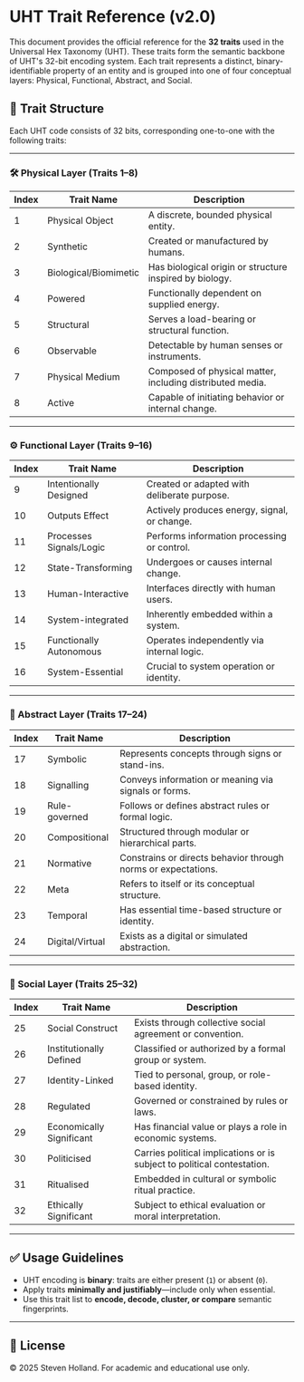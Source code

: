 # UHT Trait Reference (v2.0)

This document provides the official reference for the **32 traits** used in the Universal Hex Taxonomy (UHT). These traits form the semantic backbone of UHT's 32-bit encoding system. Each trait represents a distinct, binary-identifiable property of an entity and is grouped into one of four conceptual layers: Physical, Functional, Abstract, and Social.

## 🔄 Trait Structure

Each UHT code consists of 32 bits, corresponding one-to-one with the following traits:

---

### 🛠️ Physical Layer (Traits 1–8)

| Index | Trait Name         | Description                                                                 |
|-------|--------------------|-----------------------------------------------------------------------------|
| 1     | Physical Object     | A discrete, bounded physical entity.                                       |
| 2     | Synthetic           | Created or manufactured by humans.                                         |
| 3     | Biological/Biomimetic | Has biological origin or structure inspired by biology.                    |
| 4     | Powered             | Functionally dependent on supplied energy.                                 |
| 5     | Structural          | Serves a load-bearing or structural function.                               |
| 6     | Observable          | Detectable by human senses or instruments.                                 |
| 7     | Physical Medium     | Composed of physical matter, including distributed media.                  |
| 8     | Active              | Capable of initiating behavior or internal change.                          |

---

### ⚙️ Functional Layer (Traits 9–16)

| Index | Trait Name             | Description                                                              |
|-------|------------------------|--------------------------------------------------------------------------|
| 9     | Intentionally Designed | Created or adapted with deliberate purpose.                              |
| 10    | Outputs Effect         | Actively produces energy, signal, or change.                             |
| 11    | Processes Signals/Logic | Performs information processing or control.                             |
| 12    | State-Transforming     | Undergoes or causes internal change.                                     |
| 13    | Human-Interactive      | Interfaces directly with human users.                                    |
| 14    | System-integrated      | Inherently embedded within a system.                                     |
| 15    | Functionally Autonomous | Operates independently via internal logic.                              |
| 16    | System-Essential       | Crucial to system operation or identity.                                 |

---

### 🧠 Abstract Layer (Traits 17–24)

| Index | Trait Name       | Description                                                                    |
|-------|------------------|--------------------------------------------------------------------------------|
| 17    | Symbolic          | Represents concepts through signs or stand-ins.                               |
| 18    | Signalling        | Conveys information or meaning via signals or forms.                          |
| 19    | Rule-governed     | Follows or defines abstract rules or formal logic.                            |
| 20    | Compositional     | Structured through modular or hierarchical parts.                             |
| 21    | Normative         | Constrains or directs behavior through norms or expectations.                 |
| 22    | Meta              | Refers to itself or its conceptual structure.                                 |
| 23    | Temporal          | Has essential time-based structure or identity.                               |
| 24    | Digital/Virtual   | Exists as a digital or simulated abstraction.                                 |

---

### 👥 Social Layer (Traits 25–32)

| Index | Trait Name             | Description                                                                  |
|-------|------------------------|------------------------------------------------------------------------------|
| 25    | Social Construct       | Exists through collective social agreement or convention.                    |
| 26    | Institutionally Defined| Classified or authorized by a formal group or system.                        |
| 27    | Identity-Linked        | Tied to personal, group, or role-based identity.                             |
| 28    | Regulated              | Governed or constrained by rules or laws.                                    |
| 29    | Economically Significant | Has financial value or plays a role in economic systems.                    |
| 30    | Politicised            | Carries political implications or is subject to political contestation.      |
| 31    | Ritualised             | Embedded in cultural or symbolic ritual practice.                            |
| 32    | Ethically Significant  | Subject to ethical evaluation or moral interpretation.                       |

---

## ✅ Usage Guidelines

* UHT encoding is **binary**: traits are either present (`1`) or absent (`0`).
* Apply traits **minimally and justifiably**—include only when essential.
* Use this trait list to **encode, decode, cluster, or compare** semantic fingerprints.

---

## 📖 License

© 2025 Steven Holland. For academic and educational use only.
